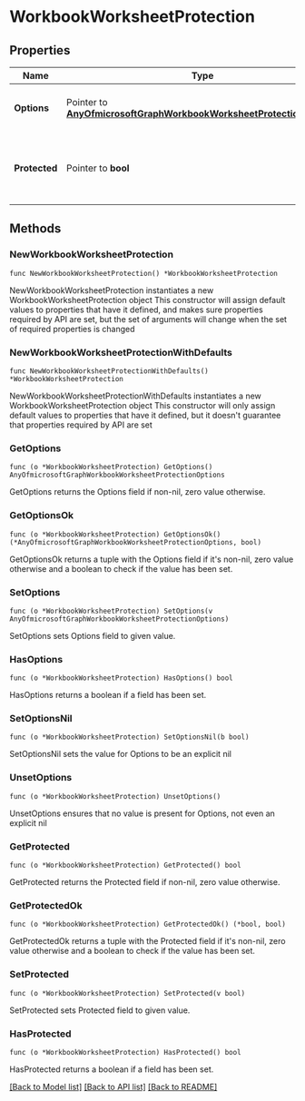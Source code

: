 # WorkbookWorksheetProtection

## Properties

Name | Type | Description | Notes
------------ | ------------- | ------------- | -------------
**Options** | Pointer to [**AnyOfmicrosoftGraphWorkbookWorksheetProtectionOptions**](anyOf&lt;microsoft.graph.workbookWorksheetProtectionOptions&gt;.md) | Sheet protection options. Read-only. | [optional] 
**Protected** | Pointer to **bool** | Indicates if the worksheet is protected.  Read-only. | [optional] 

## Methods

### NewWorkbookWorksheetProtection

`func NewWorkbookWorksheetProtection() *WorkbookWorksheetProtection`

NewWorkbookWorksheetProtection instantiates a new WorkbookWorksheetProtection object
This constructor will assign default values to properties that have it defined,
and makes sure properties required by API are set, but the set of arguments
will change when the set of required properties is changed

### NewWorkbookWorksheetProtectionWithDefaults

`func NewWorkbookWorksheetProtectionWithDefaults() *WorkbookWorksheetProtection`

NewWorkbookWorksheetProtectionWithDefaults instantiates a new WorkbookWorksheetProtection object
This constructor will only assign default values to properties that have it defined,
but it doesn't guarantee that properties required by API are set

### GetOptions

`func (o *WorkbookWorksheetProtection) GetOptions() AnyOfmicrosoftGraphWorkbookWorksheetProtectionOptions`

GetOptions returns the Options field if non-nil, zero value otherwise.

### GetOptionsOk

`func (o *WorkbookWorksheetProtection) GetOptionsOk() (*AnyOfmicrosoftGraphWorkbookWorksheetProtectionOptions, bool)`

GetOptionsOk returns a tuple with the Options field if it's non-nil, zero value otherwise
and a boolean to check if the value has been set.

### SetOptions

`func (o *WorkbookWorksheetProtection) SetOptions(v AnyOfmicrosoftGraphWorkbookWorksheetProtectionOptions)`

SetOptions sets Options field to given value.

### HasOptions

`func (o *WorkbookWorksheetProtection) HasOptions() bool`

HasOptions returns a boolean if a field has been set.

### SetOptionsNil

`func (o *WorkbookWorksheetProtection) SetOptionsNil(b bool)`

 SetOptionsNil sets the value for Options to be an explicit nil

### UnsetOptions
`func (o *WorkbookWorksheetProtection) UnsetOptions()`

UnsetOptions ensures that no value is present for Options, not even an explicit nil
### GetProtected

`func (o *WorkbookWorksheetProtection) GetProtected() bool`

GetProtected returns the Protected field if non-nil, zero value otherwise.

### GetProtectedOk

`func (o *WorkbookWorksheetProtection) GetProtectedOk() (*bool, bool)`

GetProtectedOk returns a tuple with the Protected field if it's non-nil, zero value otherwise
and a boolean to check if the value has been set.

### SetProtected

`func (o *WorkbookWorksheetProtection) SetProtected(v bool)`

SetProtected sets Protected field to given value.

### HasProtected

`func (o *WorkbookWorksheetProtection) HasProtected() bool`

HasProtected returns a boolean if a field has been set.


[[Back to Model list]](../README.md#documentation-for-models) [[Back to API list]](../README.md#documentation-for-api-endpoints) [[Back to README]](../README.md)


